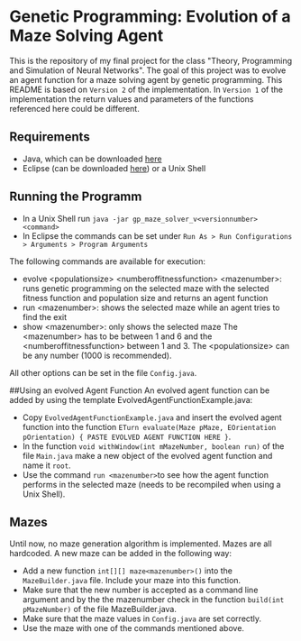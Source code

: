 # Genetic Programming: Evolution of a Maze Solving Agent
This is the repository of my final project for the class "Theory, Programming and Simulation of Neural Networks". The goal of this project was to evolve an agent function for a maze solving agent by genetic programming. This README is based on `Version 2` of the implementation. In `Version 1` of the implementation the return values and parameters of the functions referenced here could be different.

## Requirements
* Java, which can be downloaded [here](https://www.java.com/de/download/)
* Eclipse (can be downloaded [here](https://eclipse.org/downloads/)) or a Unix Shell
## Running the Programm
* In a Unix Shell run `java -jar gp_maze_solver_v<versionnumber> <command>`
* In Eclipse the commands can be set under `Run As > Run Configurations > Arguments > Program Arguments`

The following commands are available for execution:
* evolve &lt;populationsize&gt; &lt;numberoffitnessfunction&gt; &lt;mazenumber&gt;: runs genetic programming on the selected maze with the selected fitness function and population size and returns an agent function
* run &lt;mazenumber&gt;: shows the selected maze while an agent tries to find the exit
* show &lt;mazenumber&gt;: only shows the selected maze
The &lt;mazenumber&gt; has to be between 1 and 6 and the &lt;numberoffitnessfunction&gt; between 1 and 3. The &lt;populationsize> can be any number (1000 is recommended).

All other options can be set in the file `Config.java`.

##Using an evolved Agent Function
An evolved agent function can be added by using the template EvolvedAgentFunctionExample.java:
* Copy `EvolvedAgentFunctionExample.java` and insert the evolved agent function into the function `ETurn evaluate(Maze pMaze, EOrientation pOrientation) { PASTE EVOLVED AGENT FUNCTION HERE }`.
* In the function `void withWindow(int mMazeNumber, boolean run)` of the file `Main.java` make a new object of the evolved agent function and name it `root`.
* Use the command `run <mazenumber>`to see how the agent function performs in the selected maze (needs to be recompiled when using a Unix Shell).

## Mazes
Until now, no maze generation algorithm is implemented. Mazes are all hardcoded. A new maze can be added in the following way:
* Add a new function `int[][] maze<mazenumber>()` into the `MazeBuilder.java` file. Include your maze into this function.
* Make sure that the new number is accepted as a command line argument and by the the mazenumber check in the function `build(int pMazeNumber)` of the file MazeBuilder.java.
* Make sure that the maze values in `Config.java` are set correctly.
* Use the maze with one of the commands mentioned above.
